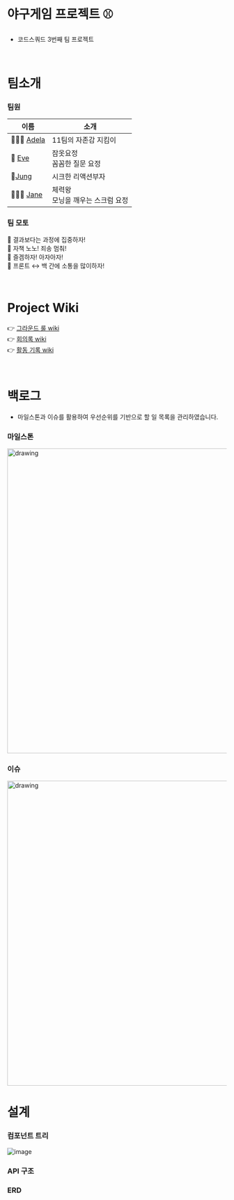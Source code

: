 # 야구게임 프로젝트 ⚾
- 코드스쿼드 3번째 팀 프로젝트

<br/>

# 팀소개

### 팀원

|이름|소개|
|--|--|
|🤸🏻‍♀️ [Adela](https://github.com/adelakim5)|11팀의 자존감 지킴이|
|🥳 [Eve](https://github.com/eve712)|잠옷요정<br/>꼼꼼한 질문 요정|
|🍔[Jung](https://github.com/rla36)|시크한 리액션부자|
|🧚🏻‍♀️ [Jane](https://github.com/janeljs)|체력왕 <br/> 모닝을 깨우는 스크럼 요정|


### 팀 모토
 🍰 결과보다는 과정에 집중하자!    
 🍩 자책 노노! 죄송 멈춰!   
 🧁 즐겜하자! 아자아자!    
 🍮 프론트 ↔ 백 간에 소통을 많이하자!    

<br/>

# Project Wiki 
👉 [그라운드 룰 wiki](https://github.com/janeljs/baseball/wiki/Ground-Rule)  
👉 [회의록 wiki](https://github.com/janeljs/baseball/wiki/%5BTEAM-11%5D-%ED%9A%8C%EC%9D%98%EB%A1%9D)  
👉 [활동 기록 wiki](https://github.com/janeljs/baseball/wiki/%ED%99%9C%EB%8F%99-%EA%B8%B0%EB%A1%9D)  

<br/>

# 백로그
- 마일스톤과 이슈를 활용하여 우선순위를 기반으로 할 일 목록을 관리하였습니다.
### 마일스톤
<img src="https://user-images.githubusercontent.com/68000537/117390046-6a2fc400-af28-11eb-946d-5b2969b16365.png" alt="drawing" width="700"/>
 
### 이슈
<img src="https://user-images.githubusercontent.com/68000537/117389977-466c7e00-af28-11eb-8353-967c7fbb80b9.png" alt="drawing" width="700"/>

<br/>

# 설계
### 컴포넌트 트리
![image](https://user-images.githubusercontent.com/68000537/117391576-27bbb680-af2b-11eb-9f6a-7c9bd5241f3f.png)


### API 구조

### ERD
